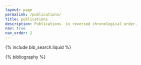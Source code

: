 ```yaml
---
layout: page
permalink: /publications/
title: publications
description: Publications  in reversed chronological order. 
nav: true
nav_order: 2
---
```


<!-- _pages/publications.md -->

<!-- Bibsearch Feature -->

{% include bib_search.liquid %}

<div class="publications">

{% bibliography %}

</div>
